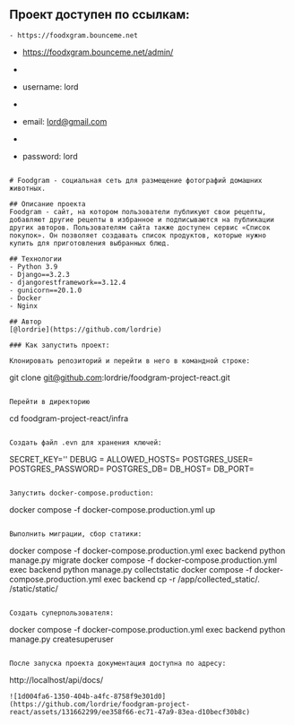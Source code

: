 ## Проект доступен по ссылкам:

```
- https://foodxgram.bounceme.net
```
- https://foodxgram.bounceme.net/admin/
- ```
- username: lord
- ```
- email: lord@gmail.com
- ```
- password: lord
```

# Foodgram - социальная сеть для размещение фотографий домашних животных.

## Описание проекта
Foodgram - сайт, на котором пользователи публикуют свои рецепты, добавляют другие рецепты в избранное и подписываются на публикации других авторов. Пользователям сайта также доступен сервис «Список покупок». Он позволяет создавать список продуктов, которые нужно купить для приготовления выбранных блюд.

## Технологии
- Python 3.9
- Django==3.2.3
- djangorestframework==3.12.4
- gunicorn==20.1.0
- Docker
- Nginx

## Автор
[@lordrie](https://github.com/lordrie)

### Как запустить проект:

Клонировать репозиторий и перейти в него в командной строке:

```
git clone git@github.com:lordrie/foodgram-project-react.git
```

Перейти в директорию
```
cd foodgram-project-react/infra
```

Создать файл .evn для хранения ключей:

```
SECRET_KEY=''
DEBUG = 
ALLOWED_HOSTS=
POSTGRES_USER=
POSTGRES_PASSWORD=
POSTGRES_DB=
DB_HOST=
DB_PORT=
```

Запустить docker-compose.production:

```
docker compose -f docker-compose.production.yml up
```

Выполнить миграции, сбор статики:

```
docker compose -f docker-compose.production.yml exec backend python manage.py migrate
docker compose -f docker-compose.production.yml exec backend python manage.py collectstatic
docker compose -f docker-compose.production.yml exec backend cp -r /app/collected_static/. /static/static/

```

Создать суперпользователя:

```
docker compose -f docker-compose.production.yml exec backend python manage.py createsuperuser
```

После запуска проекта документация доступна по адресу:

```
http://localhost/api/docs/
```
![1d004fa6-1350-404b-a4fc-8758f9e301d0](https://github.com/lordrie/foodgram-project-react/assets/131662299/ee358f66-ec71-47a9-83ea-d10becf30b8c)

